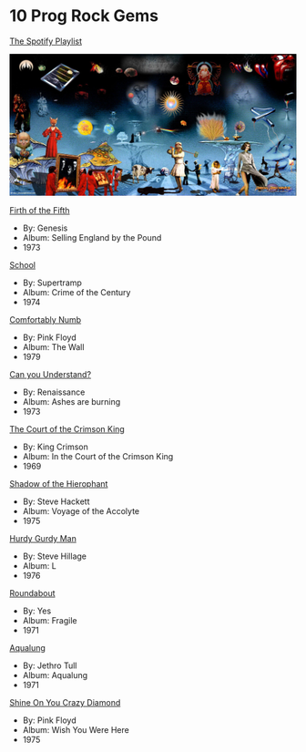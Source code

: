 # 10 Prog Rock Gems

[The Spotify Playlist](https://open.spotify.com/playlist/3Bt7uarJOr161i0p8J5R1U?si=1d0c4753438a4ab2)


![Prog collage](5741792-2.jpg)

[Firth of the Fifth](https://open.spotify.com/track/5OBptQtIlGOG94la7qil6c?si=EKDZIOCRTZOJwravcNnqdw)
- By: Genesis 
- Album: Selling England by the Pound
- 1973

[School](https://open.spotify.com/track/6fnachl7fIn5dqIjakfJ57?si=jzMjYQfuRJumnWIhOKwDVA)
- By: Supertramp
- Album: Crime of the Century
- 1974

[Comfortably Numb](https://open.spotify.com/track/7Fg4jpwpkdkGCvq1rrXnvx?si=vYlILdb9TqigeMhpFv5cVg)
- By: Pink Floyd
- Album: The Wall
- 1979
  
[Can you Understand?](https://open.spotify.com/track/1RW9rSF4Zd2DLiBFBZrcDl?si=B_qB7aRuToaSx_O1RniWSg)
- By: Renaissance
- Album: Ashes are burning
- 1973

[The Court of the Crimson King](https://open.spotify.com/track/05xYoVj6QuFk0U7PVl5Tf2?si=81AvVtyrSBmbtQp1Q-63Hw)
- By: King Crimson
- Album: In the Court of the Crimson King
- 1969

[Shadow of the Hierophant](https://open.spotify.com/track/0lDHIDvwldrBLw0eOzo1Yh?si=P2PgOL96TRaPGrHjNv-INw)
- By: Steve Hackett
- Album: Voyage of the Accolyte
- 1975
  
[Hurdy Gurdy Man](https://open.spotify.com/track/7gtxUHQiS20UVNbJu0x0HH?si=2JllZ7TIQn2i6jcZTSw5-Q)
- By: Steve Hillage
- Album: L
- 1976
  
[Roundabout](https://open.spotify.com/track/0YveezON7jpiaHA8fnUHxN?si=FZBfxYOMTyyUw0Sx2qd8WA)
- By: Yes
- Album: Fragile
- 1971
  
[Aqualung](https://open.spotify.com/track/5UuikgHTxSRFRnC0zXx10i?si=RpJyMruSQMO76UakU9svnw)
- By: Jethro Tull
- Album: Aqualung
- 1971

[Shine On You Crazy Diamond](https://open.spotify.com/track/32dnKMni3I3gwUbWp4mi45?si=Z9N99a3jQVma6d2DHjLW6g)
- By: Pink Floyd
- Album: Wish You Were Here
- 1975
